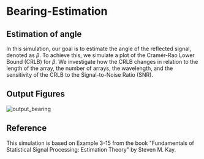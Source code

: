 # Bearing-Estimation
## Estimation of angle
In this simulation, our goal is to estimate the angle of the reflected signal, denoted as $\beta$. To achieve this, we simulate a plot of the Cramér-Rao Lower Bound (CRLB) for $\beta$. We investigate how the CRLB changes in relation to the length of the array, the number of arrays, the wavelength, and the sensitivity of the CRLB to the Signal-to-Noise Ratio (SNR).

## Output Figures
![output_bearing](https://github.com/RGAlavicheh/Bearing-Estimation/assets/94162828/feaace41-1c71-4754-86e9-5abd09a7a6b4)

## Reference
This simulation is based on Example 3-15 from the book "Fundamentals of Statistical Signal Processing: Estimation Theory" by Steven M. Kay.
